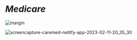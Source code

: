 # _Medicare_

![margin](https://user-images.githubusercontent.com/91872149/218264160-4b7485de-bd26-4006-8515-714eae3b47a7.png)


![screencapture-caremed-netlify-app-2023-02-11-20_35_30](https://user-images.githubusercontent.com/91872149/218265785-ec46ec66-35ca-44d1-bcff-36ecc5238de1.png)


